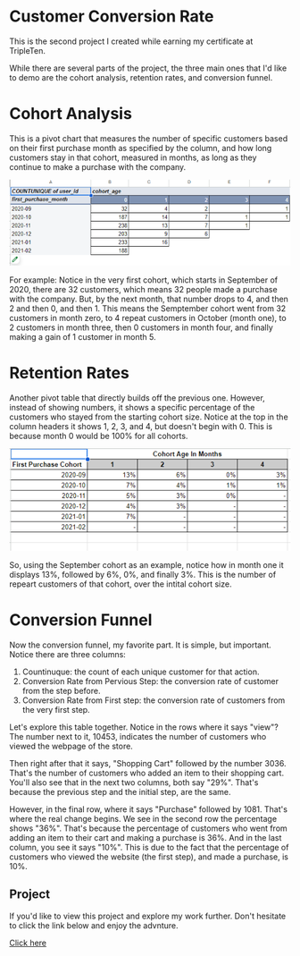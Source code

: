 # Customer Conversion Rate
This is the second project I created while earning my certificate at TripleTen.

While there are several parts of the project, the three main ones that I'd like to demo are 
the cohort analysis, retention rates, and conversion funnel.

# Cohort Analysis

This is a pivot chart that measures the number of specific customers based on their first purchase month 
as specified by the column, and how long customers stay in that cohort, measured in months, as long as they 
continue to make a purchase with the company.

![Cohort Analysis Pivot Table](https://github.com/Luke-H-Anderson/Customer-Conversion_Rate/blob/main/Cohort%20Analysis.png)

For example: Notice in the very first cohort, which starts in September of 2020, there are 32 customers, 
which means 32 people made a purchase with the company. But, by the next month, that number drops to 4, and then 2 
and then 0, and then 1. This means the Semptember cohort went from 32 customers in month zero, to 4 repeat 
customers in October (month one), to 2 customers in month three, then 0 customers in month four, and finally making a 
gain of 1 customer in month 5.

# Retention Rates

Another pivot table that directly builds off the previous one. However, instead of showing numbers, it shows a specific 
percentage of the customers who stayed from the starting cohort size. Notice at the top in the column headers it shows 1, 
2, 3, and 4, but doesn't begin with 0. This is because month 0 would be 100% for all cohorts.

![Retention Rate Pivot Table](https://github.com/Luke-H-Anderson/Customer-Conversion_Rate/blob/main/Retention%20Rates.png)

So, using the September cohort as an example, notice how in month one it displays 13%, followed by 6%, 0%, and finally 
3%. This is the number of repeart customers of that cohort, over the intital cohort size.

# Conversion Funnel

Now the conversion funnel, my favorite part. It is simple, but important. Notice there are three columns:
1. Countinuque: the count of each unique customer for that action.
2. Conversion Rate from Pervious Step: the conversion rate of customer from the step before.
3. Conversion Rate from First step: the conversion rate of customers from the very first step.

Let's explore this table together. Notice in the rows where it says "view"? The number next to it, 10453, indicates 
the number of customers who viewed the webpage of the store.

Then right after that it says, "Shopping Cart" followed by the number 3036. That's the number of customers who added an 
item to their shopping cart. You'll also see that in the next two columns, both say "29%". That's because the previous step 
and the initial step, are the same.

However, in the final row, where it says "Purchase" followed by 1081. That's where the real change begins. We see in the 
second row the percentage shows "36%". That's because the percentage of customers who went from adding an item to their cart 
and making a purchase is 36%. And in the last column, you see it says "10%". This is due to the fact that the percentage of 
customers who viewed the website (the first step), and made a purchase, is 10%.

## Project
If you'd like to view this project and explore my work further. Don't hesitate to click the link below and enjoy the advnture.

[Click here](https://docs.google.com/spreadsheets/d/1lfQbj-Opbrbo8LZzsji6Ks-xXSLSZBndREuYIjDjLAY/edit?usp=sharing)
